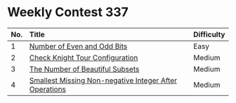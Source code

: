 # Weekly Contest 337

| No. | Title | Difficulty
|:---|:---|:---|
| 1 | [Number of Even and Odd Bits](https://leetcode.com/problems/number-of-even-and-odd-bits/) | Easy
| 2 | [Check Knight Tour Configuration](https://leetcode.com/problems/check-knight-tour-configuration/) | Medium
| 3 | [The Number of Beautiful Subsets](https://leetcode.com/problems/the-number-of-beautiful-subsets/) | Medium
| 4 | [Smallest Missing Non-negative Integer After Operations](https://leetcode.com/problems/smallest-missing-non-negative-integer-after-operations/) | Medium